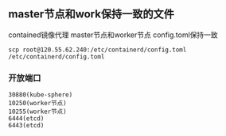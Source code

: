 ## master节点和work保持一致的文件

contained镜像代理
master节点和worker节点 config.toml保持一致

    scp root@120.55.62.240:/etc/containerd/config.toml /etc/containerd/config.toml

### 开放端口
    30880(kube-sphere)
    10250(worker节点)
    10255(worker节点)
    6444(etcd)
    6443(etcd)
